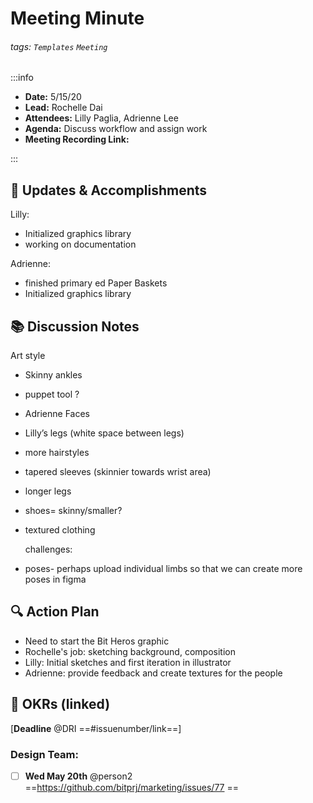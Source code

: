 Meeting Minute
===

###### tags: `Templates` `Meeting`

:::info
- **Date:** 5/15/20
- **Lead:** Rochelle Dai
- **Attendees:** Lilly Paglia, Adrienne Lee
- **Agenda:** Discuss workflow and assign work
- **Meeting Recording Link:**

:::

:dart: Updates & Accomplishments
---
<!-- Identify tasks that can help us raise conversion rate -->

Lilly:

- Initialized graphics library
- working on documentation

Adrienne:

- finished primary ed Paper Baskets
- Initialized graphics library

:books: Discussion Notes
---
Art style

- Skinny ankles

- puppet tool ?

- Adrienne Faces

- Lilly’s legs (white space between legs)

- more hairstyles

- tapered sleeves (skinnier towards wrist area)

- longer legs

- shoes= skinny/smaller?

- textured clothing

  

  challenges:

- poses- perhaps upload individual limbs so that we can create more poses in figma

:mag: Action Plan
---
<!-- New initiatives and projects we want to start improving -->
- Need to start the Bit Heros graphic
- Rochelle's job: sketching background, composition
- Lilly: Initial sketches and first iteration in illustrator
- Adrienne: provide feedback and create textures for the people

:calendar: OKRs (linked)
--
[**Deadline** @DRI ==#issuenumber/link==]

### Design Team:
- [ ] **Wed May 20th** @person2 ==https://github.com/bitprj/marketing/issues/77 ==